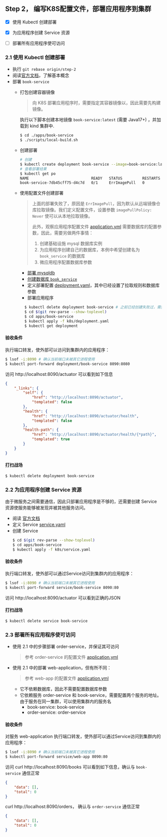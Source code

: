 Step 2， 编写K8S配置文件，部署应用程序到集群
--

- [x] 使用 Kubectl 创建部署
- [x] 为应用程序创建 Service 资源
- [ ] 部署所有应用程序使可访问


### 2.1 使用 Kubectl 创建部署

- 执行 `git rebase origin/step-2`
- 阅读[官方文档](https://kubernetes.io/zh-cn/docs/tutorials/kubernetes-basics/deploy-app/deploy-intro/)，了解基本概念
- 部署 `book-service`
  - 打包创建容器镜像

    > 向 K8S 部署应用程序时，需要指定其容器镜像以，因此需要先构建镜像。

    执行以下脚本创建本地镜像 `book-service:latest` (需要 Java17+) ，并加载到 kind 集群中.

    ```bash
    $ cd ./apps/book-service
    $ ./scripts/local-build.sh
    ```
  - 创建部署
    ```bash
    # 创建
    $ kubectl create deployment book-service --image=book-service:latest
    # 查看部署结果
    $ kubectl get po
    NAME                            READY   STATUS         RESTARTS   AGE
    book-service-7db45cff75-d4c7d   0/1     ErrImagePull   0          73s
    ```
  - 使用配置文件创建部署
    > 上面的部署失败了，原因是 `ErrImagePull`，因为默认从远端镜像仓库拉取镜像。我们定义配置文件，设置参数 `imagePullPolicy: Never` 使可以从本地拉取镜像。
    >
    > 此外，观察应用程序配置文件 [application.yml](../apps/book-service/src/main/resources/application.yml) 需要数据库的配置参数，因此，需要另做两件事情：
    >
    > 1. 创建基础设施 mysql 数据库实例
    > 2. 为应用程序创建自己的数据库，本例中希望创建名为 `book_service` 的数据库
    > 3. 微应用程序配置数据库参数

    - [部署 mysqldb](./step-2-p1.md)
    - [创建数据库 `book_service`](./step-2-p2.md)
    - 定义部署配置 [deployment.yaml](../apps/book-service/k8s/deployment.yaml)，其中已经设置了拉取规则和数据库参数
    - 部署应用程序
    ```bash
      $ kubectl delete deployment book-service # 之前已经创建失败过，需要删除才能重新创建
      $ cd $(git rev-parse --show-toplevel)
      $ cd apps/book-service
      $ kubectl apply -f k8s/deployment.yaml
      $ kubectl get deployment
    ```

#### 验收条件

执行端口转发，使外部可以访问到集群内的应用程序：

```bash
$ lsof -i:8090 # 确认当前端口未被其它进程使用
$ kubectl port-forward deployment/book-service 8090:8080
```

访问 http://localhost:8090/actuator 可以看到如下信息
```json
{
    "_links": {
        "self": {
            "href": "http://localhost:8090/actuator",
            "templated": false
        },
        "health": {
            "href": "http://localhost:8090/actuator/health",
            "templated": false
        },
        "health-path": {
            "href": "http://localhost:8090/actuator/health/{*path}",
            "templated": true
        }
    }
}
```


#### 打扫战场

```bash
$ kubectl delete deployment book-service
```

### 2.2 为应用程序创建 Service 资源

由于微服务之间需要通信，因此只部署应用程序是不够的，还需要创建 Service 资源使服务能够被发现并被其他服务访问。

- 阅读 [官方文档](https://kubernetes.io/zh-cn/docs/concepts/services-networking/service/)
- 定义 Service [service.yaml](../apps/book-service/k8s/service.yaml)
- 创建 Service
  ```bash
  $ cd $(git rev-parse --show-toplevel)
  $ cd apps/book-service
  $ kubectl apply -f k8s/service.yaml
  ```

#### 验收条件

执行端口转发，使外部可以通过Service访问到集群内的应用程序：

```bash
$ lsof -i:8090 # 确认当前端口未被其它进程使用
$ kubectl port-forward service/book-service 8090:80
```

访问 http://localhost:8090/actuator 可以看到正确的JSON

#### 打扫战场

```bash
$ kubectl delete service book-service
```

### 2.3 部署所有应用程序使可访问

- 使用 2.1 中的步骤部署 order-service，并保证其可访问
  > 参考 order-service 的配置文件 [application.yml](../apps/order-service/src/main/resources/application.yml)
- 使用 2.1 中的部署 web-application，但有所不同：
  > 参考 web-app 的配置文件 [application.yml](../apps/web-app/src/main/resources/application.yml)
  - 它不依赖数据库，因此不需要配置数据库参数
  - 它依赖服务 order-service 和 book-service，需要配置两个服务的地址。由于服务在同一集群，可以使用集群内的服务名
    - book-service: book-service
    - order-service: order-service

#### 验收条件

对服务 web-application 执行端口转发，使外部可以通过Service访问到集群内的应用程序：

```bash
$ lsof -i:8090 # 确认当前端口未被其它进程使用
$ kubectl port-forward service/web-app 8090:80
```

访问 curl http://localhost:8090/books 可以看到如下信息，确认与 `book-service` 通信正常

```json
{
    "data": [],
    "total": 0
}
```

curl http://localhost:8090/orders， 确认与 `order-service` 通信正常

```json
{
    "data": [],
    "total": 0
}
```